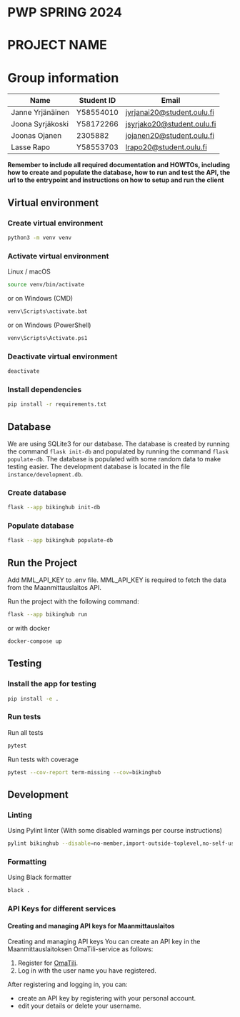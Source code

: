 # PWP SPRING 2024

# PROJECT NAME

# Group information

| Name             | Student ID | Email                      |
| ---------------- | ---------- | -------------------------- |
| Janne Yrjänäinen | Y58554010  | jyrjanai20@student.oulu.fi |
| Joona Syrjäkoski | Y58172266  | jsyrjako20@student.oulu.fi |
| Joonas Ojanen    | 2305882    | jojanen20@student.oulu.fi  |
| Lasse Rapo       | Y58553703  | lrapo20@student.oulu.fi    |

**Remember to include all required documentation and HOWTOs, including how to create and populate the database, how to run and test the API, the url to the entrypoint and instructions on how to setup and run the client**


## Virtual environment
### Create virtual environment

```bash
python3 -m venv venv
```

### Activate virtual environment

Linux / macOS
```bash
source venv/bin/activate
```
or on Windows (CMD)
```bash
venv\Scripts\activate.bat
```
or on Windows (PowerShell)
```bash
venv\Scripts\Activate.ps1
```

### Deactivate virtual environment

```bash
deactivate
```

### Install dependencies

```bash
pip install -r requirements.txt
```

## Database
We are using SQLite3 for our database. The database is created by running the command `flask init-db` and populated by running the command `flask populate-db`. The database is populated with some random data to make testing easier. The development database is located in the file `instance/development.db`.

### Create database

```bash
flask --app bikinghub init-db
```

### Populate database

```bash
flask --app bikinghub populate-db
```


## Run the Project

Add MML_API_KEY to .env file. MML_API_KEY is required to fetch the data from the Maanmittauslaitos API.

Run the project with the following command:

```bash
flask --app bikinghub run
```

or with docker

```bash
docker-compose up
```

## Testing

### Install the app for testing
```bash
pip install -e .
```

### Run tests

Run all tests

```bash
pytest
```

Run tests with coverage

```bash
pytest --cov-report term-missing --cov=bikinghub
```


## Development

### Linting

Using Pylint linter (With some disabled warnings per course instructions)

```bash
pylint bikinghub --disable=no-member,import-outside-toplevel,no-self-use
```

### Formatting

Using Black formatter

```bash
black .
```

### API Keys for different services

#### Creating and managing API keys for Maanmittauslaitos

Creating and managing API keys
You can create an API key in the Maanmittauslaitoksen OmaTili-service as follows:

1. Register for [OmaTili](https://omatili.maanmittauslaitos.fi/user/new/avoimet-rajapintapalvelut).
2. Log in with the user name you have registered.

After registering and logging in, you can:
- create an API key by registering with your personal account.
- edit your details or delete your username.
